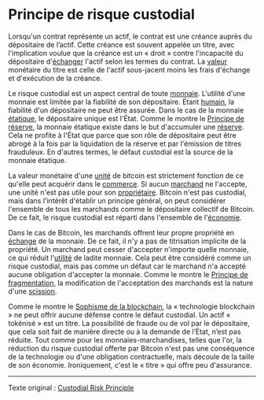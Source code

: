 Principe de risque custodial
============================

Lorsqu'un contrat représente un actif, le contrat est une créance auprès du dépositaire de l’actif. Cette créance est souvent appelée un titre, avec l'implication voulue que la créance est un « droit » contre l'incapacité du dépositaire d'[échanger](ch101-glossary.md#échange) l'actif selon les termes du contrat. La [valeur](ch101-glossary.md#valeur) monétaire du titre est celle de l'actif sous-jacent moins les frais d'échange et d'exécution de la créance.

Le risque custodial est un aspect central de toute [monnaie](ch005-money-taxonomy.md). L'utilité d'une monnaie est limitée par la fiabilité de son dépositaire. Étant [humain](ch101-glossary.md#personne), la fiabilité d'un dépositaire ne peut être assurée. Dans le cas de la monnaie [étatique](ch101-glossary.md#état), le dépositaire unique est l'État. Comme le montre le [Principe de réserve](ch017-reservation-principle.md), la monnaie étatique existe dans le but d'accumuler une [réserve](ch098-reserve-definition.md). Cela ne profite à l'État que parce que son rôle de dépositaire peut être abrogé à la fois par la liquidation de la réserve et par l'émission de titres frauduleux. En d'autres termes, le défaut custodial est la source de la monnaie étatique.

La valeur monétaire d'une [unité](ch101-glossary.md#unité) de bitcoin est strictement fonction de ce qu'elle peut acquérir dans le [commerce](ch101-glossary.md#commerce). Si aucun [marchand](ch101-glossary.md#marchand) ne l'accepte, une unité n'est pas utile pour son [propriétaire](ch101-glossary.md#propriétaire). Bitcoin n'est pas custodial, mais dans l'intérêt d'établir un principe général, on peut considérer l'ensemble de tous les marchands comme le dépositaire collectif de Bitcoin. De ce fait, le risque custodial est réparti dans l'ensemble de l'[économie](ch101-glossary.md#économie).

Dans le cas de Bitcoin, les marchands offrent leur propre propriété en [échange](ch101-glossary.md#échange) de la monnaie. De ce fait, il n'y a pas de titrisation implicite de la propriété. Un marchand peut cesser d'accepter n'importe quelle monnaie, ce qui réduit l'[utilité](ch101-glossary.md#utilité) de ladite monnaie. Cela peut être considéré comme un risque custodial, mais pas comme un défaut car le marchand n'a accepté aucune obligation d'accepter la monnaie. Comme le montre le [Principe de fragmentation](ch021-fragmentation-principle.md), la modification de l'acceptation des marchands est la nature d'une [scission](ch101-glossary.md#scission).

Comme le montre le [Sophisme de la blockchain](ch071-proof-of-ownership-fallacy.md), la « technologie blockchain » ne peut offrir aucune défense contre le défaut custodial. Un actif « tokénisé » est un titre. La possibilité de fraude ou de vol par le dépositaire, que cela soit fait de manière directe ou à la demande de l’État, n’est pas réduite. Tout comme pour les monnaies-marchandises, telles que l'or, la réduction du risque custodial offerte par Bitcoin n'est pas une conséquence de la technologie ou d'une obligation contractuelle, mais découle de la taille de son économie. Ironiquement, c'est le « titre » qui offre peu d'assurance.

---

Texte original : [Custodial Risk Principle](https://github.com/libbitcoin/libbitcoin-system/wiki/Custodial-Risk-Principle)
